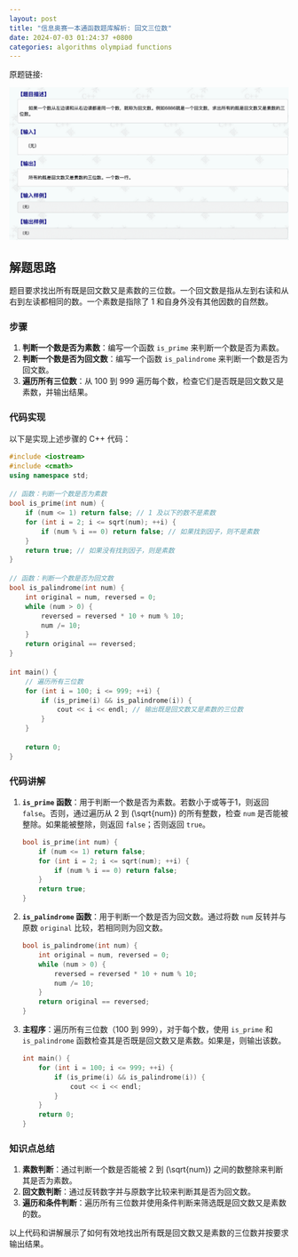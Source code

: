 ```yaml
---
layout: post
title: "信息奥赛一本通函数题库解析: 回文三位数"
date: 2024-07-03 01:24:37 +0800
categories: algorithms olympiad functions
---
```



原题链接: [](http://ybt.ssoier.cn:8088/problem_show.php?pid=1155)

![](https://raw.githubusercontent.com/jamiesun/images/master/default/F9bxon.png)

## 解题思路

题目要求找出所有既是回文数又是素数的三位数。一个回文数是指从左到右读和从右到左读都相同的数。一个素数是指除了 1 和自身外没有其他因数的自然数。

### 步骤

1. **判断一个数是否为素数**：编写一个函数 `is_prime` 来判断一个数是否为素数。
2. **判断一个数是否为回文数**：编写一个函数 `is_palindrome` 来判断一个数是否为回文数。
3. **遍历所有三位数**：从 100 到 999 遍历每个数，检查它们是否既是回文数又是素数，并输出结果。

### 代码实现

以下是实现上述步骤的 C++ 代码：

```cpp
#include <iostream>
#include <cmath>
using namespace std;

// 函数：判断一个数是否为素数
bool is_prime(int num) {
    if (num <= 1) return false; // 1 及以下的数不是素数
    for (int i = 2; i <= sqrt(num); ++i) {
        if (num % i == 0) return false; // 如果找到因子，则不是素数
    }
    return true; // 如果没有找到因子，则是素数
}

// 函数：判断一个数是否为回文数
bool is_palindrome(int num) {
    int original = num, reversed = 0;
    while (num > 0) {
        reversed = reversed * 10 + num % 10;
        num /= 10;
    }
    return original == reversed;
}

int main() {
    // 遍历所有三位数
    for (int i = 100; i <= 999; ++i) {
        if (is_prime(i) && is_palindrome(i)) {
            cout << i << endl; // 输出既是回文数又是素数的三位数
        }
    }

    return 0;
}
```

### 代码讲解

1. **`is_prime` 函数**：用于判断一个数是否为素数。若数小于或等于1，则返回 `false`。否则，通过遍历从 2 到 \(\sqrt{num}\) 的所有整数，检查 `num` 是否能被整除。如果能被整除，则返回 `false`；否则返回 `true`。

    ```cpp
    bool is_prime(int num) {
        if (num <= 1) return false;
        for (int i = 2; i <= sqrt(num); ++i) {
            if (num % i == 0) return false;
        }
        return true;
    }
    ```

2. **`is_palindrome` 函数**：用于判断一个数是否为回文数。通过将数 `num` 反转并与原数 `original` 比较，若相同则为回文数。

    ```cpp
    bool is_palindrome(int num) {
        int original = num, reversed = 0;
        while (num > 0) {
            reversed = reversed * 10 + num % 10;
            num /= 10;
        }
        return original == reversed;
    }
    ```

3. **主程序**：遍历所有三位数（100 到 999），对于每个数，使用 `is_prime` 和 `is_palindrome` 函数检查其是否既是回文数又是素数。如果是，则输出该数。

    ```cpp
    int main() {
        for (int i = 100; i <= 999; ++i) {
            if (is_prime(i) && is_palindrome(i)) {
                cout << i << endl;
            }
        }
        return 0;
    }
    ```

### 知识点总结

1. **素数判断**：通过判断一个数是否能被 2 到 \(\sqrt{num}\) 之间的数整除来判断其是否为素数。
2. **回文数判断**：通过反转数字并与原数字比较来判断其是否为回文数。
3. **遍历和条件判断**：遍历所有三位数并使用条件判断来筛选既是回文数又是素数的数。

以上代码和讲解展示了如何有效地找出所有既是回文数又是素数的三位数并按要求输出结果。
